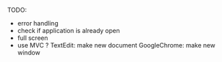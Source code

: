 TODO:
- error handling
- check if application is already open
- full screen
- use MVC ?
TextEdit: make new document
GoogleChrome: make new window